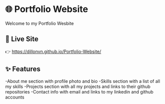 # 🌐 Portfolio Website

Welcome to my Portfolio Wesbite

## 🔗 Live Site

👉 https://dillonvn.github.io/Portfolio-Website/

## ✨ Features

-About me section with profile photo and bio
-Skills section with a list of all my skills
-Projects section with all my projects and links to their github repositories
-Contact info with email and links to my linkedin and github accounts
